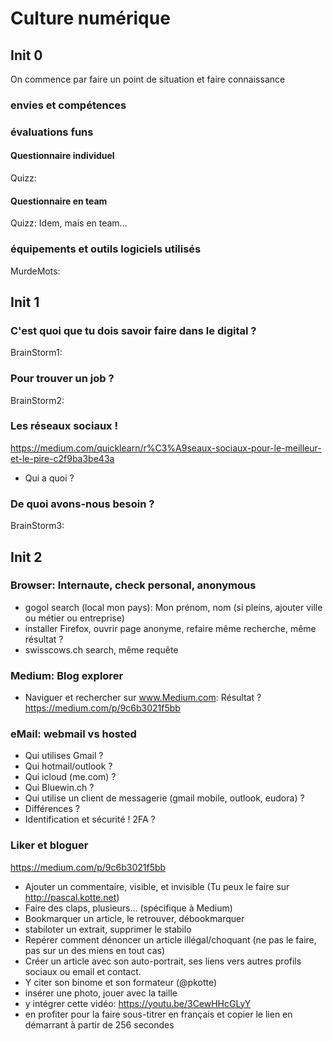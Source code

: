 # Culture numérique
## Init 0
On commence par faire un point de situation et faire connaissance
### envies et compétences

### évaluations funs
#### Questionnaire individuel
Quizz: 
#### Questionnaire en team
Quizz: Idem, mais en team...
### équipements et outils logiciels utilisés
MurdeMots:

## Init 1
### C'est quoi que tu dois savoir faire dans le digital ?
BrainStorm1:

### Pour trouver un job ?
BrainStorm2:

### Les réseaux sociaux !
https://medium.com/quicklearn/r%C3%A9seaux-sociaux-pour-le-meilleur-et-le-pire-c2f9ba3be43a
* Qui a quoi ? 

### De quoi avons-nous besoin ?
BrainStorm3:

## Init 2
### Browser: Internaute, check personal, anonymous
* gogol search (local mon pays): Mon prénom, nom (si pleins, ajouter ville ou métier ou entreprise)
* installer Firefox, ouvrir page anonyme, refaire même recherche, même résultat ?
* swisscows.ch search, même requête

### Medium: Blog explorer
* Naviguer et rechercher sur www.Medium.com: Résultat ?
https://medium.com/p/9c6b3021f5bb

### eMail: webmail vs hosted
* Qui utilises Gmail ?
* Qui hotmail/outlook ?
* Qui icloud (me.com) ?
* Qui Bluewin.ch ?
* Qui utilise un client de messagerie (gmail mobile, outlook, eudora) ?
* Différences ?
* Identification et sécurité ! 2FA ?

### Liker et bloguer
https://medium.com/p/9c6b3021f5bb
* Ajouter un commentaire, visible, et invisible (Tu peux le faire sur http://pascal.kotte.net)
* Faire des claps, plusieurs... (spécifique à Medium)
* Bookmarquer un article, le retrouver, débookmarquer
* stabiloter un extrait, supprimer le stabilo
* Repérer comment dénoncer un article illégal/choquant (ne pas le faire, pas sur un des miens en tout cas)
* Créer un article avec son auto-portrait, ses liens vers autres profils sociaux ou email et contact.
* Y citer son binome et son formateur (@pkotte)
* insérer une photo, jouer avec la taille
* y intégrer cette vidéo: https://youtu.be/3CewHHcGLyY
* en profiter pour la faire sous-titrer en français et copier le lien en démarrant à partir de 256 secondes
